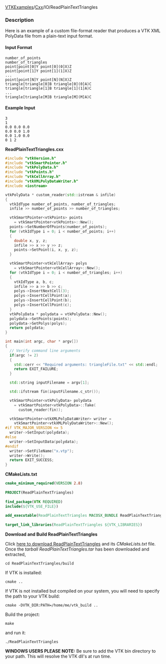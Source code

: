 [VTKExamples](/home/)/[Cxx](/Cxx)/IO/ReadPlainTextTriangles

### Description

Here is an example of a custom file-format reader that produces a VTK XML PolyData file from a plain-text input format.  

#### Input Format
```
number_of_points
number_of_triangles
point[point[0]Y point[0](0]X)Z
point[point[1]Y point[1](1]X)Z
...
point[point[N]Y point[N](N]X)Z
triangle[triangle[0]B triangle[0](0]A)C
triangle[triangle[1]B triangle[1](1]A)C
...
triangle[triangle[M]B triangle[M](M]A)C
```

#### Example Input

```
3
1
0.0 0.0 0.0
0.0 0.0 1.0
0.0 1.0 0.0
0 1 2
```

**ReadPlainTextTriangles.cxx**
```c++
#include "vtkVersion.h"
#include "vtkSmartPointer.h"
#include "vtkPolyData.h"
#include "vtkPoints.h"
#include "vtkCellArray.h"
#include "vtkXMLPolyDataWriter.h"
#include <iostream>

vtkPolyData * custom_reader(std::istream & infile)
{
  vtkIdType number_of_points, number_of_triangles;
  infile >> number_of_points >> number_of_triangles;

  vtkSmartPointer<vtkPoints> points
    = vtkSmartPointer<vtkPoints>::New();
  points->SetNumberOfPoints(number_of_points);
  for (vtkIdType i = 0; i < number_of_points; i++)
  {
    double x, y, z;
    infile >> x >> y >> z;
    points->SetPoint(i, x, y, z);
  }

  vtkSmartPointer<vtkCellArray> polys
    = vtkSmartPointer<vtkCellArray>::New();
  for (vtkIdType i = 0; i < number_of_triangles; i++)
  {
    vtkIdType a, b, c;
    infile >> a >> b >> c;
    polys->InsertNextCell(3);
    polys->InsertCellPoint(a);
    polys->InsertCellPoint(b);
    polys->InsertCellPoint(c);
  }
  vtkPolyData * polydata = vtkPolyData::New();
  polydata->SetPoints(points);
  polydata->SetPolys(polys);
  return polydata;
}

int main(int argc, char * argv[])
{
  // Verify command line arguments
  if(argc != 2)
  {
    std::cerr << "Required arguments: triangleFile.txt" << std::endl;
    return EXIT_FAILURE;
  }

  std::string inputFilename = argv[1];

  std::ifstream fin(inputFilename.c_str());

  vtkSmartPointer<vtkPolyData> polydata
    = vtkSmartPointer<vtkPolyData>::Take(
      custom_reader(fin));

  vtkSmartPointer<vtkXMLPolyDataWriter> writer =
    vtkSmartPointer<vtkXMLPolyDataWriter>::New();
#if VTK_MAJOR_VERSION <= 5
  writer->SetInput(polydata);
#else
  writer->SetInputData(polydata);
#endif
  writer->SetFileName("x.vtp");
  writer->Write();
  return EXIT_SUCCESS;
}
```
**CMakeLists.txt**
```cmake
cmake_minimum_required(VERSION 2.8)
 
PROJECT(ReadPlainTextTriangles)
 
find_package(VTK REQUIRED)
include(${VTK_USE_FILE})
 
add_executable(ReadPlainTextTriangles MACOSX_BUNDLE ReadPlainTextTriangles.cxx)
 
target_link_libraries(ReadPlainTextTriangles ${VTK_LIBRARIES})
```

**Download and Build ReadPlainTextTriangles**

Click [here to download ReadPlainTextTriangles](https://github.com/lorensen/VTKWikiExamplesTarballs/raw/master/ReadPlainTextTriangles.tar) and its *CMakeLists.txt* file.
Once the *tarball ReadPlainTextTriangles.tar* has been downloaded and extracted,
```
cd ReadPlainTextTriangles/build 
```
If VTK is installed:
```
cmake ..
```
If VTK is not installed but compiled on your system, you will need to specify the path to your VTK build:
```
cmake -DVTK_DIR:PATH=/home/me/vtk_build ..
```
Build the project:
```
make
```
and run it:
```
./ReadPlainTextTriangles
```
**WINDOWS USERS PLEASE NOTE:** Be sure to add the VTK bin directory to your path. This will resolve the VTK dll's at run time.

